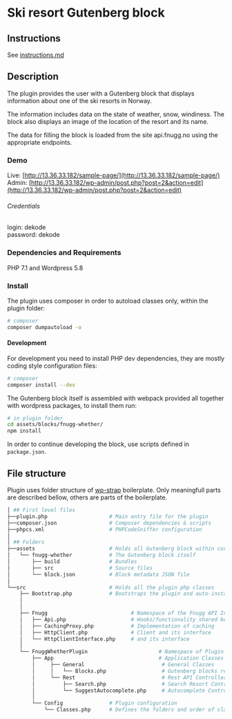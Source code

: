 # Ski resort Gutenberg block

## Instructions
See [instructions.md](instructions.md)

## Description
The plugin provides the user with a Gutenberg block that displays information about one of the ski resorts in Norway.

The information includes data on the state of weather, snow, windiness. The block also displays an image of the location of the resort and its name.

The data for filling the block is loaded from the site api.fnugg.no using the appropriate endpoints.

### Demo
Live:  [http://13.36.33.182/sample-page/](http://13.36.33.182/sample-page/)  
Admin: [http://13.36.33.182/wp-admin/post.php?post=2&action=edit](http://13.36.33.182/wp-admin/post.php?post=2&action=edit)

###### Credentials
login: dekode  
password: dekode

### Dependencies and Requirements
PHP 7.1 and Wordpress 5.8

### Install
The plugin uses composer in order to autoload classes only, within the plugin folder:
```bash
# composer
composer dumpautoload -o
```

#### Development
For development you need to install PHP dev dependencies, they are mostly coding style configuration files:
```bash
# composer
composer install --dev
```

The Gutenberg block itself is assembled with webpack provided all together with wordpress packages, to install them run:
```bash
# in plugin folder
cd assets/blocks/fnugg-whether/
npm install
```

In order to continue developing the block, use scripts defined in `package.json`.

## File structure
Plugin uses folder structure of [wp-strap](https://github.com/wp-strap/wordpress-plugin-boilerplate) boilerplate.
Only meaningfull parts are described bellow, others are parts of the boilerplate.

```bash
│ ## First level files
├──plugin.php                    # Main entry file for the plugin
├──composer.json                 # Composer dependencies & scripts
├──phpcs.xml                     # PHPCodeSniffer configuration
│
│ ## Folders
├──assets                        # Holds all Gutenberg block within corresponding folders
│   └── fnugg-whether            # The Gutenberg block itself
│       ├── build                # Bundles
│       ├── src                  # Source files
│       └── block.json           # Block metadata JSON file
│
└──src                           # Holds all the plugin php classes
    ├── Bootstrap.php            # Bootstraps the plugin and auto-instantiate classes
    │
    │
    ├── Fnugg                           # Namespace of the Fnugg API Integration
    │   ├── Api.php                     # Hooks/functionality shared between the back-end and frontend
    │   ├── CachingProxy.php            # Implementation of caching
    │   ├── HttpClient.php              # Client and its interface
    │   └── HttpClientInterface.php     # and its interface
    │
    └── FnuggWhetherPlugin                       # Namespace of Plugin
        ├── App                                  # Application Classes
        │     ├── General                         # General Classes
        │     │   └── Blocks.php                  # Gutenberg blocks register
        │     └── Rest                            # Rest API Controllers
        │         ├── Search.php                  # Search Resort Controller
        │         └── SuggestAutocomplete.php     # Autocomplete Controller
        │
        └── Config               # Plugin configuration
            └── Classes.php      # Defines the folders and order of classes to init

```
